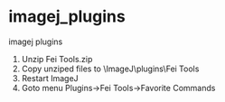 # imagej_plugins
imagej plugins

1. Unzip Fei Tools.zip
2. Copy unziped files to \ImageJ\plugins\Fei Tools
3. Restart ImageJ
4. Goto menu Plugins->Fei Tools->Favorite Commands

